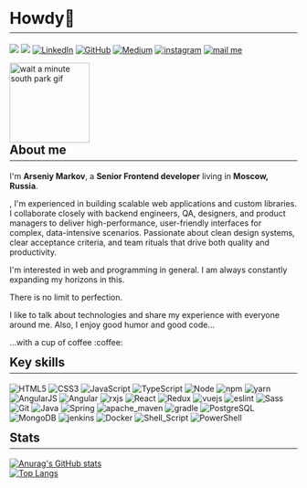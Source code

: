 <h1 style="margin-top: 0!important; border-bottom: 1px solid #21262d; padding-bottom: .3em">
    Howdy👋
</h1>

<p>
    <a href="https://twitter.com/unmerceys" rel="nofollow"><img src="https://img.shields.io/badge/Twitter-1DA1F2?style=for-the-badge&logo=twitter&logoColor=white" style="max-width:100%;"></a>
    <a href="https://t.me/ArseniyMarkov" rel="nofollow"><img src="https://img.shields.io/badge/Telegram-2CA5E0?style=for-the-badge&logo=telegram&logoColor=white" style="max-width:100%;"></a>
    <a href="https://www.linkedin.com/in/arseniy-markov" rel="nofollow"><img alt="LinkedIn" src="https://img.shields.io/badge/LinkedIn-0077B5?style=for-the-badge&logo=linkedin&logoColor=white" style="max-width:100%;"></a>
    <a href="https://github.com/Un2mercey/"><img src="https://img.shields.io/badge/GitHub-100000?style=for-the-badge&logo=github&logoColor=white" alt="GitHub" style="max-width:100%;"></a>
    <a href="https://medium.com/@zamberg42" rel="nofollow"><img alt="Medium" src="https://img.shields.io/badge/Medium-12100E?style=for-the-badge&logo=medium&logoColor=white" style="max-width:100%;"></a>
    <a href="https://www.instagram.com/arseny._.markov/" rel="nofollow"><img alt="instagram" src="https://img.shields.io/badge/Instagram-E4405F?style=for-the-badge&logo=instagram&logoColor=white" style="max-width:100%;"></a>
    <a href="mailto:zamberg42@gmail.com" rel="nofollow"><img alt="mail me" src="https://img.shields.io/badge/Gmail-D14836?style=for-the-badge&logo=gmail&logoColor=white" style="max-width:100%;"></a>
</p>

<img alt="wait a minute south park gif" height="140px" src="https://media.giphy.com/media/hqbw3NzLVj3q2OEYtI/giphy.gif">

<h2 style="margin-top: 0!important; border-bottom: 1px solid #21262d; padding-bottom: .3em">
    About me
</h2>

<p>I'm <strong>Arseniy Markov</strong>, a <strong>Senior Frontend developer</strong> living in <strong>Moscow, Russia</strong>.</p>
<p>, I'm experienced in building scalable web applications and custom libraries. I collaborate closely with backend engineers, QA, designers, and product managers to deliver high-performance, user-friendly interfaces for complex, data-intensive scenarios. Passionate about clean design systems, clear acceptance criteria, and team rituals that drive both quality and productivity.</p>
<p>I'm interested in web and programming in general. I am always constantly expanding my horizons in this.</p>
<p>There is no limit to perfection.</p>
<p>I like to talk about technologies and share my experience with everyone around me. Also, I enjoy good humor and good code...</p>
<p>...with a cup of coffee :coffee:</p>

<h2 style="margin-top: 0!important; border-bottom: 1px solid #21262d; padding-bottom: .3em">
    Key skills
</h2>

<p>
    <img alt="HTML5" src="https://img.shields.io/badge/HTML5-E34F26?style=for-the-badge&logo=html5&logoColor=white" style="max-width:100%;">
    <img alt="CSS3" src="https://img.shields.io/badge/CSS3-1572B6?style=for-the-badge&logo=css3&logoColor=white" style="max-width:100%;">
    <img alt="JavaScript" src="https://img.shields.io/badge/JavaScript-F7DF1E?style=for-the-badge&logo=javascript&logoColor=black" style="max-width:100%;">
    <img alt="TypeScript" src="https://img.shields.io/badge/TypeScript-007ACC?style=for-the-badge&logo=typescript&logoColor=white" style="max-width:100%;">
    <img alt="Node" src="https://img.shields.io/badge/Node.js-339933?style=for-the-badge&logo=nodedotjs&logoColor=white" style="max-width:100%;">
    <img alt="npm" src="https://img.shields.io/badge/npm-CB3837?style=for-the-badge&logo=npm&logoColor=white" style="max-width:100%;">
    <img alt="yarn" src="https://img.shields.io/badge/Yarn-2C8EBB?style=for-the-badge&logo=yarn&logoColor=white" style="max-width:100%;">
    <img alt="AngularJS" src="https://img.shields.io/badge/AngularJS-E23237?style=for-the-badge&logo=angularjs&logoColor=white" style="max-width:100%;">
    <img alt="Angular" src="https://img.shields.io/badge/Angular-DD0031?style=for-the-badge&logo=angular&logoColor=white" style="max-width:100%;">
    <img alt="rxjs" src="https://img.shields.io/badge/rxjs-%23B7178C.svg?style=for-the-badge&logo=reactivex&logoColor=white" style="max-width:100%;">
    <img alt="React" src="https://img.shields.io/badge/React-20232A?style=for-the-badge&logo=react&logoColor=61DAFB" style="max-width:100%;">
    <img alt="Redux" src="https://img.shields.io/badge/Redux-593D88?style=for-the-badge&logo=redux&logoColor=white" style="max-width:100%;">
    <img alt="vuejs" src="https://img.shields.io/badge/Vue.js-35495E?style=for-the-badge&logo=vuedotjs&logoColor=4FC08D" style="max-width:100%;">
    <img alt="eslint" src="https://img.shields.io/badge/eslint-3A33D1?style=for-the-badge&logo=eslint&logoColor=white" style="max-width:100%;">
    <img alt="Sass" src="https://img.shields.io/badge/Sass-CC6699?style=for-the-badge&logo=sass&logoColor=white" style="max-width:100%;">
    <img alt="Git" src="https://img.shields.io/badge/Git-F05032?style=for-the-badge&logo=git&logoColor=white" style="max-width:100%;">
    <img alt="Java" src="https://img.shields.io/badge/Java-ED8B00?style=for-the-badge&logo=java&logoColor=white" style="max-width:100%;">
    <img alt="Spring" src="https://img.shields.io/badge/Spring-6DB33F?style=for-the-badge&logo=spring&logoColor=white" style="max-width:100%;">
    <img alt="apache_maven" src="https://img.shields.io/badge/apache_maven-C71A36?style=for-the-badge&logo=apachemaven&logoColor=white" style="max-width:100%;">
    <img alt="gradle" src="https://img.shields.io/badge/gradle-02303A?style=for-the-badge&logo=gradle&logoColor=white" style="max-width:100%;">
    <img alt="PostgreSQL" src="https://img.shields.io/badge/PostgreSQL-316192?style=for-the-badge&logo=postgresql&logoColor=white" style="max-width:100%;">
    <img alt="MongoDB" src="https://img.shields.io/badge/MongoDB-4EA94B?style=for-the-badge&logo=mongodb&logoColor=white" style="max-width:100%;">
    <img alt="jenkins" src="https://img.shields.io/badge/jenkins-%232C5263.svg?style=for-the-badge&logo=jenkins&logoColor=white" style="max-width:100%;">
    <img alt="Docker" src="https://img.shields.io/badge/Docker-2CA5E0?style=for-the-badge&logo=docker&logoColor=white" style="max-width:100%;">
    <img alt="Shell_Script" src="https://img.shields.io/badge/Shell_Script-121011?style=for-the-badge&logo=gnu-bash&logoColor=white" style="max-width:100%;">
    <img alt="PowerShell" src="https://img.shields.io/badge/PowerShell-5391FE?style=for-the-badge&logo=PowerShell&logoColor=white" style="max-width:100%;">
</p>

<h2 style="margin-top: 0!important; border-bottom: 1px solid #21262d; padding-bottom: .3em">
    Stats
</h2>

[![Anurag's GitHub stats](https://github-readme-stats.vercel.app/api?username=un2mercey&icons=true&theme=tokyonight&hide=stars)](https://github.com/anuraghazra/github-readme-stats)
</br>
[![Top Langs](https://github-readme-stats.vercel.app/api/top-langs/?username=un2mercey&theme=tokyonight)](https://github.com/anuraghazra/github-readme-stats)
